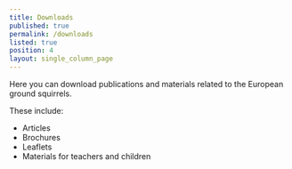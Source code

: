 ```yaml
---
title: Downloads
published: true
permalink: /downloads
listed: true
position: 4
layout: single_column_page
---
```

Here you can download publications and materials related to the European ground squirrels. 

These include: 

* Articles
* Brochures
* Leaflets
* Materials for teachers and children
